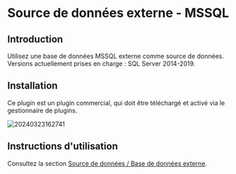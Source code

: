 # Source de données externe - MSSQL

<PluginInfo commercial="true" name="data-source-external-mssql"></PluginInfo>

## Introduction

Utilisez une base de données MSSQL externe comme source de données. Versions actuellement prises en charge : SQL Server 2014-2019.

## Installation

Ce plugin est un plugin commercial, qui doit être téléchargé et activé via le gestionnaire de plugins.

![20240323162741](https://static-docs.nocobase.com/20240323162741.png)

## Instructions d'utilisation

Consultez la section [Source de données / Base de données externe](/handbook/data-source-manager/external-database).

